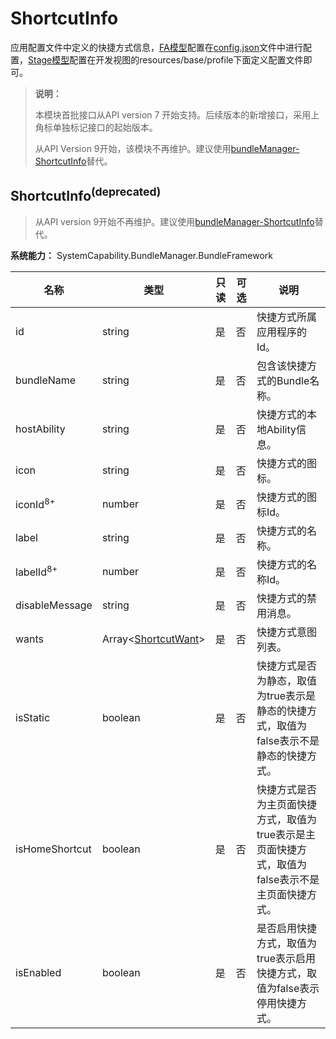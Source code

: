 # ShortcutInfo
<!--Kit: Ability Kit-->
<!--Subsystem: BundleManager-->
<!--Owner: @wanghang904-->
<!--Designer: @hanfeng6-->
<!--Tester: @kongjing2-->
<!--Adviser: @Brilliantry_Rui-->

应用配置文件中定义的快捷方式信息，[FA模型](../../application-models/ability-terminology.md#fa模型)配置在[config.json](../../quick-start/application-configuration-file-overview-fa.md)文件中进行配置，[Stage模型](../../application-models/ability-terminology.md#stage模型)配置在开发视图的resources/base/profile下面定义配置文件即可。

> **说明：**
>
> 本模块首批接口从API version 7 开始支持。后续版本的新增接口，采用上角标单独标记接口的起始版本。
>
> 从API Version 9开始，该模块不再维护。建议使用[bundleManager-ShortcutInfo](js-apis-bundleManager-shortcutInfo.md)替代。

## ShortcutInfo<sup>(deprecated)<sup>
> 从API version 9开始不再维护。建议使用[bundleManager-ShortcutInfo](js-apis-bundleManager-shortcutInfo.md#shortcutinfo-1)替代。

**系统能力：** SystemCapability.BundleManager.BundleFramework

| 名称                    | 类型                                       | 只读 | 可选 | 说明                         |
| ----------------------- | ------------------------------------------ | ---- | ---- | ---------------------------- |
| id                      | string                                     | 是   | 否   | 快捷方式所属应用程序的Id。     |
| bundleName              | string                                     | 是   | 否   | 包含该快捷方式的Bundle名称。 |
| hostAbility             | string                                     | 是   | 否   | 快捷方式的本地Ability信息。    |
| icon                    | string                                     | 是   | 否   | 快捷方式的图标。               |
| iconId<sup>8+</sup>     | number                                     | 是   | 否   | 快捷方式的图标Id。             |
| label                   | string                                     | 是   | 否   | 快捷方式的名称。               |
| labelId<sup>8+</sup>    | number                                     | 是   | 否   | 快捷方式的名称Id。             |
| disableMessage          | string                                     | 是   | 否   | 快捷方式的禁用消息。           |
| wants                   | Array&lt;<!--Del-->[<!--DelEnd-->ShortcutWant<!--Del-->](js-apis-bundle-ShortcutInfo-sys.md#shortcutwantdeprecated)<!--DelEnd-->&gt; | 是   | 否   | 快捷方式意图列表。         |
| isStatic                | boolean                                    | 是   | 否   | 快捷方式是否为静态，取值为true表示是静态的快捷方式，取值为false表示不是静态的快捷方式。          |
| isHomeShortcut          | boolean                                    | 是   | 否   | 快捷方式是否为主页面快捷方式，取值为true表示是主页面快捷方式，取值为false表示不是主页面快捷方式。 |
| isEnabled               | boolean                                    | 是   | 否   | 是否启用快捷方式，取值为true表示启用快捷方式，取值为false表示停用快捷方式。             |